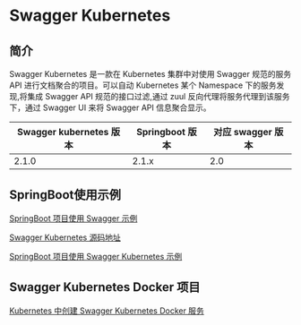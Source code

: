 # Swagger Kubernetes

## 简介

Swagger Kubernetes 是一款在 Kubernetes 集群中对使用 Swagger 规范的服务 API 进行文档聚合的项目。可以自动 Kubernetes 某个 Namespace 下的服务发现,将集成 Swagger API 规范的接口过滤,通过 zuul 反向代理将服务代理到该服务下，通过 Swagger UI 来将 Swagger API 信息聚合显示。

Swagger kubernetes 版本 | Springboot 版本 | 对应 swagger 版本
---|---|---
2.1.0 | 2.1.x | 2.0


## SpringBoot使用示例

[SpringBoot 项目使用 Swagger 示例](https://github.com/my-dlq/swagger-kubernetes/tree/master/example/swagger-example-service)

[Swagger Kubernetes 源码地址](https://github.com/my-dlq/swagger-kubernetes/tree/master/swagger-kubernentes-core)

[SpringBoot 项目使用 Swagger Kubernetes 示例](https://github.com/my-dlq/swagger-kubernetes/tree/master/example/swagger-kubernetes-example-service)

## Swagger Kubernetes Docker 项目

[Kubernetes 中创建 Swagger Kubernetes Docker 服务](https://github.com/my-dlq/swagger-kubernetes/tree/master/swagger-kubernetes-docker)